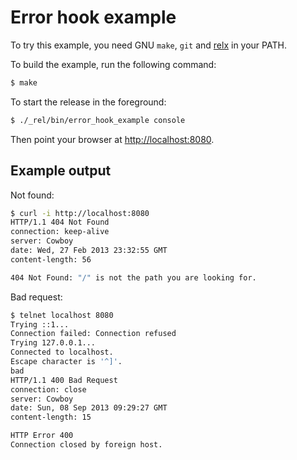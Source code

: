 Error hook example
==================

To try this example, you need GNU `make`, `git` and
[relx](https://github.com/erlware/relx) in your PATH.

To build the example, run the following command:

``` bash
$ make
```

To start the release in the foreground:

``` bash
$ ./_rel/bin/error_hook_example console
```

Then point your browser at [http://localhost:8080](http://localhost:8080).

Example output
--------------

Not found:

``` bash
$ curl -i http://localhost:8080
HTTP/1.1 404 Not Found
connection: keep-alive
server: Cowboy
date: Wed, 27 Feb 2013 23:32:55 GMT
content-length: 56

404 Not Found: "/" is not the path you are looking for.
```

Bad request:

``` bash
$ telnet localhost 8080
Trying ::1...
Connection failed: Connection refused
Trying 127.0.0.1...
Connected to localhost.
Escape character is '^]'.
bad
HTTP/1.1 400 Bad Request
connection: close
server: Cowboy
date: Sun, 08 Sep 2013 09:29:27 GMT
content-length: 15

HTTP Error 400
Connection closed by foreign host.
```
